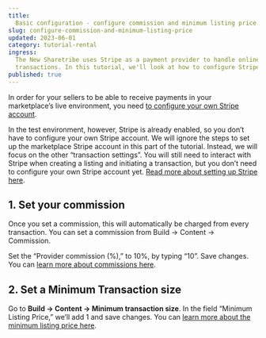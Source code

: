```yaml
---
title:
  Basic configuration - configure commission and minimum listing price.
slug: configure-commission-and-minimum-listing-price
updated: 2023-06-01
category: tutorial-rental
ingress:
  The New Sharetribe uses Stripe as a payment provider to handle online
  transactions. In this tutorial, we'll look at how to configure Stripe commission and mimimum listing price.
published: true
---
```


In order for your sellers to be able to receive payments in your marketplace’s live environment, you need [to configure your own Stripe account](https://flex-docs-git-pilot-day-start-sharetribe.vercel.app/tutorial-rental/how-to-stripe/).
  
In the test environment, however, Stripe is already enabled, so you
don’t have to configure your own Stripe account. We will ignore the
steps to set up the marketplace Stripe account in this part of the
tutorial. Instead, we will focus on the other “transaction settings”.
You will still need to interact with Stripe when creating a listing and
initiating a transaction, but you don’t need to configure your own
Stripe account yet. [Read more about setting up Stripe here](https://flex-docs-git-pilot-day-start-sharetribe.vercel.app/tutorial-rental/how-to-stripe/).

## 1. Set your commission

Once you set a commission, this will automatically be charged from every
transaction. You can set a commission from Build → Content → Commission.

Set the “Provider commission (%),” to 10%, by typing “10”. Save changes.
You can [learn more about commissions here](https://www.sharetribe.com/docs/operator-guides/how-to-set-your-marketplace-commission).

## 2. Set a Minimum Transaction size

Go to **Build → Content → Minimum transaction size**. In the field
“Minimum Listing Price,” we’ll add 1 and save changes. You can [learn
more about the minimum listing price here](https://www.sharetribe.com/docs/operator-guides/what-is-the-minimum-transaction-size).
